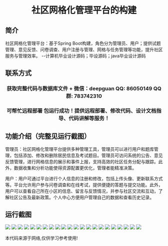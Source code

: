 <p><h1 align="center">社区网格化管理平台的构建</h1></p>

## 简介
社区网格化管理平台：基于Spring Boot构建，角色分为管理员、用户；提供试题管理、意见反馈、问卷调查、用户注册与管理、网格与任务管理等功能，提升社区服务与管理效率。    --计算机毕业设计源码；毕设源码；java毕业设计源码


## 联系方式
<p><h3 align="center">获取完整代码与数据库文件 + 微信：deepguan QQ: 86050149 QQ群: 783742310</h3></p>
<p><h3 align="center">可帮忙远程部署 包运行成功！提供远程部署、修改代码、设计文档指导、代码讲解等服务！</h3></p>

## 功能介绍（完整见运行截图）
管理员：社区网格化管理平台提供多种管理工具，管理员可以进行用户和题库管理，包括添加、修改和删除居民信息及考试题目。管理员可访问系统的公告、意见反馈管理，进行网格信息的展示和事件上报，支持高效的社区任务分配与跟踪。此外，数据收集和分析功能使得资源配置更优化，管理者能精准决策。

用户：用户可通过平台进行个人信息的注册和修改，包括上传头像、更新联系方式等。平台允许用户参与问卷调查和在线考试，提供便捷的答题与提交功能。此外，用户可以查看自己所在小区的信息、留言与反馈情况，并参与社区交流和互动，了解社区公告及最新政策。个人中心方便用户管理自己的数据和查看历史记录。


## 运行截图
![](img/001.jpg)
![](img/002.jpg)
![](img/003.jpg)
![](img/004.jpg)
![](img/005.jpg)
![](img/006.jpg)
![](img/007.jpg)
![](img/008.jpg)
![](img/009.jpg)
![](img/010.jpg)
![](img/011.jpg)
![](img/012.jpg)
![](img/013.jpg)
![](img/014.jpg)
![](img/015.jpg)
![](img/016.jpg)
![](img/017.jpg)
![](img/018.jpg)
![](img/019.jpg)
![](img/020.jpg)
![](img/021.jpg)
![](img/022.jpg)

<p>本代码来源于网络,仅供学习参考使用!</p>
